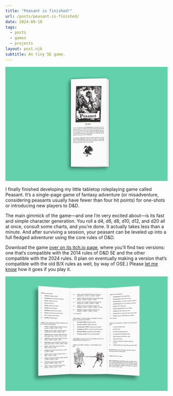 ```yaml
---
title: "Peasant is finished!"
url: /posts/peasant-is-finished/
date: 2024-09-10
tags:
  - posts
  - games
  - projects
layout: post.njk
subtitle: An tiny 5E game.
---
```


![Peasant front cover mockup](/images/Peasant-mockup-front.jpg)

I finally finished developing my little tabletop roleplaying game called Peasant. It’s a single-page game of fantasy adventure (or misadventure, considering peasants usually have fewer than four hit points) for one-shots or introducing new players to D&D.

The main gimmick of the game—and one I’m very excited about—is its fast and simple character generation. You roll a d4, d6, d8, d10, d12, and d20 all at once, consult some charts, and you’re done. It actually takes less than a minute. And after surviving a session, your peasant can be leveled up into a full fledged adventurer using the core rules of D&D.

Download the game [over on its itch.io page](https://cobbland.itch.io/peasant), where you’ll find two versions: one that’s compatible with the 2014 rules of D&D 5E and the other compatible with the 2024 rules. (I plan on eventually making a version that’s compatible with the old B/X rules as well, by way of OSE.) Please [let me know](/contact/) how it goes if you play it.

![Peasant inside mockup](/images/Peasant-mockup-inside.jpg)
